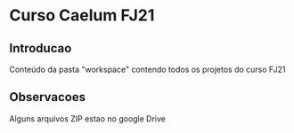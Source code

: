 # Curso Caelum FJ21

## Introducao

Conteúdo da pasta "workspace" contendo todos os projetos do curso FJ21

## Observacoes

Alguns arquivos ZIP estao no google Drive
